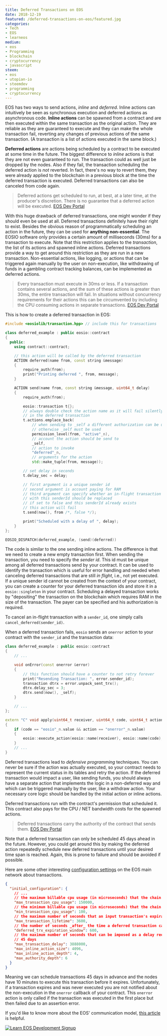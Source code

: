```yaml
---
title: Deferred Transactions on EOS
date: 2018-12-19
featured: /deferred-transactions-on-eos/featured.jpg
categories:
- Tech
- EOS
- learneos
medium:
- eos
- Programming
- blockchain
- cryptocurrency
- javascript
steem:
- eos
- utopian-io
- steemdev
- programming
- cryptocurrency
---
```



EOS has two ways to send actions, _inline_ and _deferred_.
Inline actions can intuitively be seen as synchronous execution and deferred actions as asynchronous code.
**Inline actions** can be spawned from a contract and are then executed within the same transaction as the original action.
They are reliable as they are guaranteed to execute and they can make the whole transaction fail, reverting any changes of previous actions of the same transaction.
(A transaction is a list of actions executed in the same block.)

**Deferred actions** are actions being scheduled by a contract to be executed at some time in the future.
The biggest difference to _inline_ actions is that they are not even guaranteed to run.
The transaction could as well just be dropped by the nodes.
Also if they fail, the transaction scheduling the deferred action is _not_ reverted.
In fact, there's no way to revert them, they were already applied to the blockchain in a previous block at the time the deferred transaction is executed.
Deferred transactions can also be canceled from code again.

> Deferred actions get scheduled to run, at best, at a later time, at the producer's discretion.
> There is no guarantee that a deferred action will be executed. [EOS Dev Portal](https://developers.eos.io/eosio-cpp/docs/communication-model#section-deferred-communication)

With this huge drawback of deferred transactions, one might wonder if they should even be used at all.
Deferred transactions definitely have their right to exist.
Besides the obvious reason of programmatically scheduling an action in the future, they can be used for **anything non-essential**.
The EOSIO software only provides a certain amount of milliseconds (30ms) for a transaction to execute.
Note that this restriction applies to the _transaction_, the list of its actions and spawned inline actions.
Deferred transactions provide a way to get around this restriction as they are run in a new transaction.
Non-essential actions, like logging, or actions that can be triggered again manually by the user on non-execution, like withdrawing of funds in a gambling contract tracking balances, can be implemented as deferred actions.

> Every transaction must execute in 30ms or less.
> If a transaction contains several actions, and the sum of these actions is greater than 30ms, the entire transaction will fail.
> In situations without concurrency requirements for their actions this can be circumvented by including the CPU consuming actions in separate transactions. [EOS Dev Portal](https://developers.eos.io/eosio-cpp/docs/communication-model#section-transaction-limitations)

This is how to create a deferred transaction in EOS:

```cpp
#include <eosiolib/transaction.hpp> // include this for transactions

class deferred_example : public eosio::contract
{
  public:
    using contract::contract;

    // this action will be called by the deferred transaction
    ACTION deferred(name from, const string &message)
    {
        require_auth(from);
        print("Printing deferred ", from, message);
    }

    ACTION send(name from, const string &message, uint64_t delay)
    {
        require_auth(from);

        eosio::transaction t{};
        // always double check the action name as it will fail silently
        // in the deferred transaction
        t.actions.emplace_back(
            // when sending to _self a different authorization can be used
            // otherwise _self must be used
            permission_level(from, "active"_n),
            // account the action should be send to
            _self,
            // action to invoke
            "deferred"_n,
            // arguments for the action
            std::make_tuple(from, message));

        // set delay in seconds
        t.delay_sec = delay;

        // first argument is a unique sender id
        // second argument is account paying for RAM
        // third argument can specify whether an in-flight transaction
        // with this senderId should be replaced
        // if set to false and this senderId already exists
        // this action will fail
        t.send(now(), from /*, false */);

        print("Scheduled with a delay of ", delay);
    }
};

EOSIO_DISPATCH(deferred_example, (send)(deferred))
```

The code is similar to the one sending inline actions.
The difference is that we need to create a new empty transaction first.
When sending the transaction, you need to specify the _sender id_.
This id must be unique among all deferred transactions send by your contract.
It can be used to identify the transaction which is useful for error handling and needed when canceling deferred transactions that are still _in flight_, i.e., not yet executed.
If a unique sender id cannot be created from the context of your contract, you can create a counter for your deferred transaction ids and store it in a `eosio::singleton` in your contract.
Scheduling a delayed transaction works by "depositing" the transaction on the blockchain which requires RAM in the size of the transaction.
The payer can be specified and his authorization is required.

To cancel an in-flight transaction with a `sender_id`, one simply calls `cancel_deferred(sender_id)`.

When a deferred transaction fails, `eosio` sends an `onerror` action to your contract with the `sender_id` and the transaction data:

```cpp
class deferred_example : public eosio::contract
{
    // ...

    void onError(const onerror &error)
    {
        // this function should have a counter to not retry forever
        print("Resending Transaction: ", error.sender_id);
        transaction dtrx = error.unpack_sent_trx();
        dtrx.delay_sec = 3;
        dtrx.send(now(), _self);
    }

    // ...
};

extern "C" void apply(uint64_t receiver, uint64_t code, uint64_t action)
{
    if (code == "eosio"_n.value && action == "onerror"_n.value)
    {
        eosio::execute_action(eosio::name(receiver), eosio::name(code), &deferred_example::onError);
    }
    // ...
}
```

Deferred transactions lead to _defensive programming_ techniques.
You can never be sure if the action was actually executed, so your contract needs to represent the current status in its tables and retry the action.
If the deferred transaction would impact a user, like sending funds, you should always have a separate action that implements the logic in a non-deferred way and which can be triggered manually by the user, like a withdraw action. 
Your necessary core logic should be handled by the initial action or inline actions.

Deferred transactions run with the contract's permission that scheduled it.
This contract also pays for the CPU / NET bandwidth costs for the spawned actions.

> Deferred transactions carry the authority of the contract that sends them. [EOS Dev Portal](https://developers.eos.io/eosio-cpp/docs/communication-model#section-deferred-communication)

Note that a deferred transaction can only be scheduled 45 days ahead in the future.
However, you could get around this by making the deferred action repeatedly schedule new deferred transactions until your desired time span is reached.
Again, this is prone to failure and should be avoided if possible.

Here are some other interesting [configuration settings](https://github.com/CryptoLions/EOS-MainNet/blob/master/genesis.json) on the EOS main network about transactions.

```json
{
  "initial_configuration": {
    // ...
    // the maximum billable cpu usage (in microseconds) that the chain will allow regardless of account limits
    "max_transaction_cpu_usage": 150000,
    // the minimum billable cpu usage (in microseconds) that the chain requires
    "min_transaction_cpu_usage": 100,
    // the maximum number of seconds that an input transaction's expiration can be ahead of the time of the block in which it is first included
    "max_transaction_lifetime": 3600,
    // the number of seconds _after_ the time a deferred transaction can first execute until it expires
    "deferred_trx_expiration_window": 600,
    // the maximum number of seconds that can be imposed as a delay requirement by authorization checks
    // 45 days
    "max_transaction_delay": 3888000,
    "max_inline_action_size": 4096,
    "max_inline_action_depth": 4,
    "max_authority_depth": 6
  }
}
```

Meaning we can schedule transactions 45 days in advance and the nodes have 10 minutes to execute this transaction before it expires.
Unfortunately, if a transaction expires and was never executed you are not notified about the non-execution in the `onerror` callback of your contract.
This `onerror` action is only called if the transaction was executed in the first place but then failed due to an assertion error.

If you'd like to know more about the EOS' communication model, [this article](https://developers.eos.io/eosio-cpp/docs/communication-model) is helpful.

[![Learn EOS Development Signup](https://cmichel.io/images/learneos_subscribe.png)](https://learneos.dev#modal)
